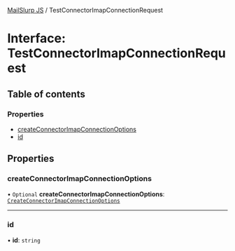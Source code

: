[MailSlurp JS](../README.md) / TestConnectorImapConnectionRequest

# Interface: TestConnectorImapConnectionRequest

## Table of contents

### Properties

- [createConnectorImapConnectionOptions](TestConnectorImapConnectionRequest.md#createconnectorimapconnectionoptions)
- [id](TestConnectorImapConnectionRequest.md#id)

## Properties

### createConnectorImapConnectionOptions

• `Optional` **createConnectorImapConnectionOptions**: [`CreateConnectorImapConnectionOptions`](CreateConnectorImapConnectionOptions.md)

___

### id

• **id**: `string`
